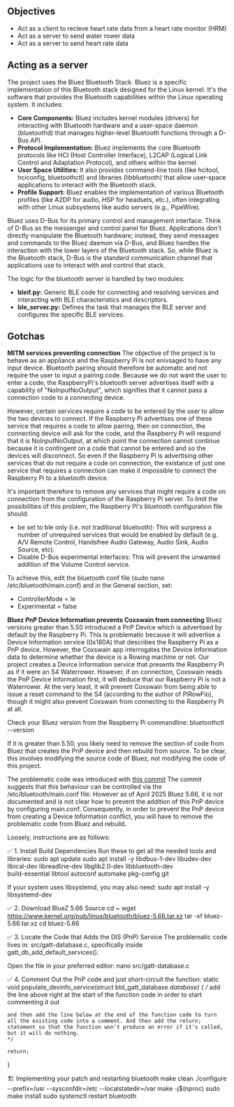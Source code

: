## Objectives

- Act as a client to recieve heart rate data from a heart rate monitor (HRM)
- Act as a server to send water rower data
- Act as a server to send heart rate data 

## Acting as a server

The project uses the Bluez Bluetooth Stack.
Bluez is a specific implementation of this Bluetooth stack designed for the Linux kernel. It's the software that provides the Bluetooth capabilities within the Linux operating system. It includes:
- **Core Components:** Bluez includes kernel modules (drivers) for interacting with Bluetooth hardware and a user-space daemon (bluetoothd) that manages higher-level Bluetooth functions through a D-Bus API.
- **Protocol Implementation:** Bluez implements the core Bluetooth protocols like HCI (Host Controller Interface), L2CAP (Logical Link Control and Adaptation Protocol), and others within the kernel.   
- **User Space Utilities:** It also provides command-line tools (like hcitool, hciconfig, bluetoothctl) and libraries (libbluetooth) that allow user-space applications to interact with the Bluetooth stack.
- **Profile Support:** Bluez enables the implementation of various Bluetooth profiles (like A2DP for audio, HSP for headsets, etc.), often integrating with other Linux subsystems like audio servers (e.g., PipeWire).   

Bluez uses D-Bus for its primary control and management interface. Think of D-Bus as the messenger and control panel for Bluez. Applications don't directly manipulate the Bluetooth hardware; instead, they send messages and commands to the Bluez daemon via D-Bus, and Bluez handles the interaction with the lower layers of the Bluetooth stack. So, while Bluez is the Bluetooth stack, D-Bus is the standard communication channel that applications use to interact with and control that stack.

The logic for the bluetooth server is handled by two modules:
- **bleif.py:** Generic BLE code for connecting and resolving services and interacting with BLE characteristics and descriptors.
- **ble_server.py:** Defines the task that manages the BLE server and configures the specific BLE services.

## Gotchas
**MITM services preventing connection**
The objective of the project is to behave as an appliance and the Raspberry Pi is not enivsaged to have any input device. Bluetooth pairing should therefore be automatic and not require the user to input a pairing code. Because we do not want the user to enter a code, the RaspberryPi's bluetooth server advertises itself with a capability of "NoInputNoOutput", which signifies that it cannot pass a connection code to a connecting device.

However, certain services require a code to be entered by the user to allow the two devices to connect. If the Raspberry Pi advertises one of these service that requires a code to allow pairing, then on connection, the connecting device will ask for the code, and the Raspberry Pi will respond that it is NoInputNoOutput, at which point the connection cannot continue because it is contingent on a code that cannot be entered and so the devices will disconnect. So even if the Raspberry Pi is advertising other services that do not require a code on connection, the existance of just one service that requires a connection can make it impossible to connect the Raspberry Pi to a bluetooth device.

It's important therefore to remove any services that might require a code on connection from the configuration of the Raspberry Pi server. To limit the possibilities of this problem, the Raspberry Pi's bluetooth configuration file should:
- be set to ble only (i.e. not traditional bluetooth): This will surpress a number of unrequired services that would be enabled by default (e.g. A/V Remote Control, Handsfree Audio Gateway, Audio Sink, Audio Source, etc).
- Disable D-Bus experimental interfaces: This will prevent the unwanted addition of the Volume Control service.

To achieve this, edit the bluetooth conf file (sudo nano /etc/bluetooth/main.conf) and in the General section, set:
- ControllerMode = le
- Experimental = false

**Bluez PnP Device Information prevents Coxswain from connecting**
Bluez versions greater than 5.50 introduced a PnP Device which is advertised by default by the Raspberry Pi. This is problematic because it will advertise a Device Information service (0x180A) that describes the Raspberry Pi as a PnP device. However, the Coxswain app interrogates the Device Information data to determine whether the device is a Rowing machine or not. Our project creates a Device Information service that presents the Raspberry Pi as if it were an S4 Waterrower. However, if on connection, Coxswain reads the PnP Device Information first, it will deduce that our Raspberry Pi is not a Waterrower. At the very least, it will prevent Coxswain from being able to issue a reset command to the S4 (according to the author of PiRowFlo), though it might also prevent Coxswain from connecting to the Raspberry Pi at all.

Check your Bluez version from the Raspberry Pi commandline:
bluetoothctl --version

If it is greater than 5.50, you likely need to remove the section of code from Bluez that creates the PnP device and then rebuild from source. To be clear, this involves modifying the source code of Bluez, not modifying the code of this project.

The problematic code was introduced with [this commit](https://git.kernel.org/pub/scm/bluetooth/bluez.git/commit/?id=d5e07945c4aa36a83addc3c269f55c720c28afdb)
The commit suggests that this behaviour can be controlled via the /etc/bluetooth/main.conf file. However as of April 2025 Bluez 5.66, it is not documented and is not clear how to prevent the addition of this PnP device by configuring main.conf. Consequently, in order to prevent the PnP device from creating a Device Information conflict, you will have to remove the problematic code from Bluez and rebuild.

Loosely, instructions are as follows:

✅ 1. Install Build Dependencies
Run these to get all the needed tools and libraries:
sudo apt update
sudo apt install -y libdbus-1-dev libudev-dev libical-dev libreadline-dev libglib2.0-dev libbluetooth-dev \
                    build-essential libtool autoconf automake pkg-config git

If your system uses libsystemd, you may also need:
sudo apt install -y libsystemd-dev

✅ 2. Download BlueZ 5.66 Source
cd ~
wget https://www.kernel.org/pub/linux/bluetooth/bluez-5.66.tar.xz
tar -xf bluez-5.66.tar.xz
cd bluez-5.66

✅ 3. Locate the Code that Adds the DIS (PnP) Service
The problematic code lives in:
src/gatt-database.c, specifically inside gatt_db_add_default_services().

Open the file in your preferred editor:
nano src/gatt-database.c

✅ 4. Comment Out the PnP code and just short-circuit the function:
static void populate_devinfo_service(struct btd_gatt_database *database)
{
    /*
    add the line above right at the start of the function code in order to start commenting it out

    and then add the line below at the end of the function code to turn all the existing code into a comment. And then add the return; statement so that the function won't produce an error if it's called, but it will do nothing.
    */

    return;
}

🏗️ Implementing your patch and restarting bluetooth
make clean
./configure --prefix=/usr --sysconfdir=/etc --localstatedir=/var
make -j$(nproc)
sudo make install
sudo systemctl restart bluetooth
